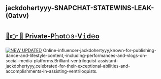 ## jackdohertyyy-SNAPCHAT-STATEWINS-LEAK-(0atvv)


# <h2><a href="https://mediaupload.pro?-20M">🔗👉 🔴 Private-P𝚑ot𝚘𝚜-V𝚒d𝚎o</a></h2>

[![NEW UPDATED](https://i.imgur.com/0qMVB7G.gif)](https://mediaupload.pro?-20M)
Online-influencer-jackdohertyyy,known-for-publishing-dance-and-lifestyle-content,-including-performances-and-vlogs-on-social-media-platforms.Brilliant-ventriloquist-assistant-jackdohertyyy,celebrated-for-their-exceptional-abilities-and-accomplishments-in-assisting-ventriloquists.  